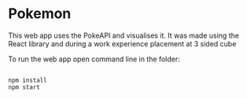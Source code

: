 # Pokemon
This web app uses the PokeAPI and visualises it. 
It was made using the React library and during a work experience placement at 3 sided cube

To run the web app open command line in the folder:
```

npm install     
npm start

```
